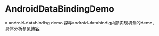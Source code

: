 # AndroidDataBindingDemo
a android-databinding demo
探寻android-databindig内部实现机制的demo，具体分析参见[博客](https://blog.csdn.net/dbs1215/article/details/113899714)
